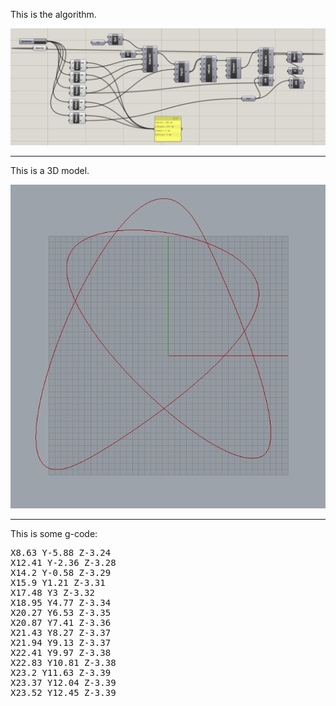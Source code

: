 This is the algorithm.

![alt tag](./demo.png)

----------------------------------------------


This is a 3D model.

![alt tag](./demo2.png)

----------------------------------------------

This is some g-code:
<pre>
X8.63 Y-5.88 Z-3.24
X12.41 Y-2.36 Z-3.28
X14.2 Y-0.58 Z-3.29
X15.9 Y1.21 Z-3.31
X17.48 Y3 Z-3.32
X18.95 Y4.77 Z-3.34
X20.27 Y6.53 Z-3.35
X20.87 Y7.41 Z-3.36
X21.43 Y8.27 Z-3.37
X21.94 Y9.13 Z-3.37
X22.41 Y9.97 Z-3.38
X22.83 Y10.81 Z-3.38
X23.2 Y11.63 Z-3.39
X23.37 Y12.04 Z-3.39
X23.52 Y12.45 Z-3.39
</pre>
